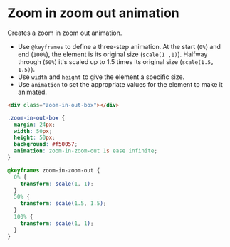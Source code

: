# Zoom in zoom out animation

Creates a zoom in zoom out animation.

* Use `@keyframes` to define a three-step animation. At the start (`0%`) and end (`100%`), the element is its original size (`scale(1 ,1)`). Halfway through (`50%`) it's scaled up to 1.5 times its original size (`scale(1.5, 1.5)`).
* Use `width` and `height` to give the element a specific size.
* Use `animation` to set the appropriate values for the element to make it animated.

```html
<div class="zoom-in-out-box"></div>
```

```css
.zoom-in-out-box {
  margin: 24px;
  width: 50px;
  height: 50px;
  background: #f50057;
  animation: zoom-in-zoom-out 1s ease infinite;
}

@keyframes zoom-in-zoom-out {
  0% {
    transform: scale(1, 1);
  }
  50% {
    transform: scale(1.5, 1.5);
  }
  100% {
    transform: scale(1, 1);
  }
}
```
